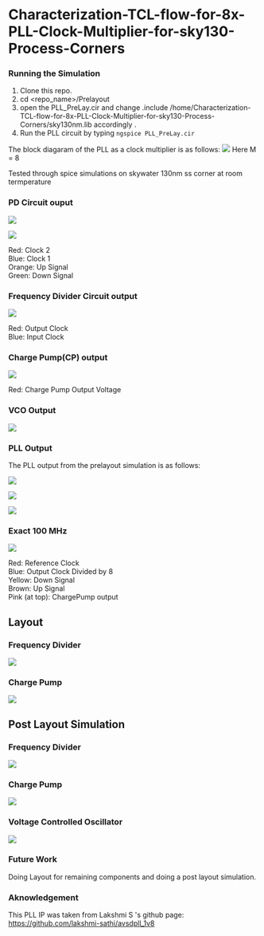 # Characterization-TCL-flow-for-8x-PLL-Clock-Multiplier-for-sky130-Process-Corners

### Running the Simulation
1. Clone this repo. <br/>
2. cd <repo_name>/Prelayout <br/>
3. open the PLL_PreLay.cir and change .include /home/Characterization-TCL-flow-for-8x-PLL-Clock-Multiplier-for-sky130-Process-Corners/sky130nm.lib accordingly . <br/>
4. Run the PLL circuit by typing `ngspice PLL_PreLay.cir` <br/>

The block diagaram of the PLL as a clock multiplier is as follows:
![](/images/pll_freq.png)
Here M = 8

Tested through spice simulations on skywater 130nm ss corner at room termperature

### PD Circuit ouput

![](/images/pd1.png)

![](/images/pd2.png)

Red: Clock 2 <br />
Blue: Clock 1 <br />
Orange: Up Signal <br />
Green: Down Signal
 
### Frequency Divider Circuit output

![](/images/fd.png)

Red: Output Clock <br />
Blue: Input Clock  <br />

### Charge Pump(CP) output

![](/images/cp.png)

Red: Charge Pump Output Voltage

### VCO Output

![](/images/vco.png)

### PLL Output

The PLL output from the prelayout simulation is as follows:


![](/images/pll3.png)


<!-- ![](/images/pll4.png) -->

<!-- ![](/images/pll5.png) -->

![](/images/pll_100.png)

![](/images/pll_101.png)

### Exact 100 MHz 
![](/images/pll_102.png)

Red: Reference Clock <br />
Blue: Output Clock Divided by 8 <br />
Yellow: Down Signal <br />
Brown: Up Signal <br />
Pink (at top): ChargePump output  <br />

## Layout

### Frequency Divider

![](/images/FD_layout.png)

### Charge Pump

![](/images/CP_layout.png)

## Post Layout Simulation

### Frequency Divider

![](/images/fd_new.png)

### Charge Pump

![](/images/CP_PLS.png)

### Voltage Controlled Oscillator

![](/images/vco_new.png)

### Future Work
Doing Layout for remaining components and doing a post layout simulation.

### Aknowledgement 
This PLL IP was taken from Lakshmi S 's github page:  https://github.com/lakshmi-sathi/avsdpll_1v8
